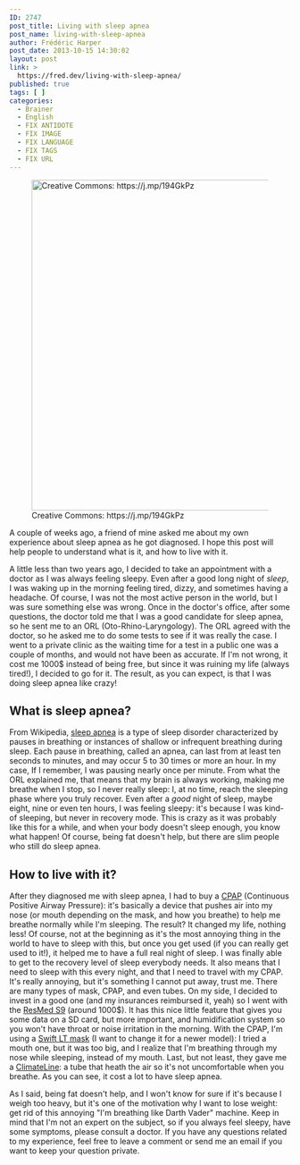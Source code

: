 ```yaml
---
ID: 2747
post_title: Living with sleep apnea
post_name: living-with-sleep-apnea
author: Frédéric Harper
post_date: 2013-10-15 14:30:02
layout: post
link: >
  https://fred.dev/living-with-sleep-apnea/
published: true
tags: [ ]
categories:
  - Brainer
  - English
  - FIX ANTIDOTE
  - FIX IMAGE
  - FIX LANGUAGE
  - FIX TAGS
  - FIX URL
---
```

<figure><img alt="Creative Commons: https://j.mp/194GkPz" src="http://fred.dev/wp-content/uploads/2013/10/sleep_apnea.jpg" width="600" height="592"/><figcaption> Creative Commons: https://j.mp/194GkPz</figcaption></figure><p>A couple of weeks ago, a friend of mine asked me about my own experience about sleep apnea as he got diagnosed. I hope this post will help people to understand what is it, and how to live with it.</p><p>A little less than two years ago, I decided to take an appointment with a doctor as I was always feeling sleepy. Even after a good long night of <em>sleep</em>, I was waking up in the morning feeling tired, dizzy, and sometimes having a headache. Of course, I was not the most active person in the world, but I was sure something else was wrong. Once in the doctor's office, after some questions, the doctor told me that I was a good candidate for sleep apnea, so he sent me to an ORL (Oto-Rhino-Laryngology). The ORL agreed with the doctor, so he asked me to do some tests to see if it was really the case. I went to a private clinic as the waiting time for a test in a public one was a couple of months, and would not have been as accurate. If I'm not wrong, it cost me 1000$ instead of being free, but since it was ruining my life (always tired!), I decided to go for it. The result, as you can expect, is that I was doing sleep apnea like crazy!</p><h2>What is sleep apnea?</h2><p>From Wikipedia, <a href="https://en.wikipedia.org/wiki/Sleep_apnea" target="_blank" rel="noopener noreferrer">sleep apnea</a> is a type of sleep disorder characterized by pauses in breathing or instances of shallow or infrequent breathing during sleep. Each pause in breathing, called an apnea, can last from at least ten seconds to minutes, and may occur 5 to 30 times or more an hour. In my case, If I remember, I was pausing nearly once per minute. From what the ORL explained me, that means that my brain is always working, making me breathe when I stop, so I never really sleep: I, at no time, reach the sleeping phase where you truly recover. Even after a <em>good</em> night of sleep, maybe eight, nine or even ten hours, I was feeling sleepy: it's because I was kind-of sleeping, but never in recovery mode. This is crazy as it was probably like this for a while, and when your body doesn't sleep enough, you know what happen! Of course, being fat doesn't help, but there are slim people who still do sleep apnea.</p><h2>How to live with it?</h2><p>After they diagnosed me with sleep apnea, I had to buy a <a href="https://en.wikipedia.org/wiki/Continuous_positive_airway_pressure" target="_blank" rel="noopener noreferrer">CPAP</a> (Continuous Positive Airway Pressure): it's basically a device that pushes air into my nose (or mouth depending on the mask, and how you breathe) to help me breathe normally while I'm sleeping. The result? It changed my life, nothing less! Of course, not at the beginning as it's the most annoying thing in the world to have to sleep with this, but once you get used (if you can really get used to it!), it helped me to have a full real night of sleep. I was finally able to get to the recovery level of sleep everybody needs. It also means that I need to sleep with this every night, and that I need to travel with my CPAP. It's really annoying, but it's something I cannot put away, trust me. There are many types of mask, CPAP, and even tubes. On my side, I decided to invest in a good one (and my insurances reimbursed it, yeah) so I went with the <a href="https://www.resmed.com/us/products/s9_series/s9-series.html?nc=dealers" target="_blank" rel="noopener noreferrer">ResMed S9</a> (around 1000$). It has this nice little feature that gives you some data on a SD card, but more important, and humidification system so you won't have throat or noise irritation in the morning. With the CPAP, I'm using a <a href="https://www.resmed.com/us/products/swift_lt/swift-lt.html?nc=patients" target="_blank" rel="noopener noreferrer">Swift LT mask</a> (I want to change it for a newer model): I tried a mouth one, but it was too big, and I realize that I'm breathing through my nose while sleeping, instead of my mouth. Last, but not least, they gave me a <a href="https://www.resmed.com/us/products/climateline/climateline.html?nc=patients" target="_blank" rel="noopener noreferrer">ClimateLine</a>: a tube that heath the air so it's not uncomfortable when you breathe. As you can see, it cost a lot to have sleep apnea.</p><p>As I said, being fat doesn't help, and I won't know for sure if it's because I weigh too heavy, but it's one of the motivation why I want to lose weight: get rid of this annoying "I'm breathing like Darth Vader" machine. Keep in mind that I'm not an expert on the subject, so if you always feel sleepy, have some symptoms, please consult a doctor. If you have any questions related to my experience, feel free to leave a comment or send me an email if you want to keep your question private.</p> 
